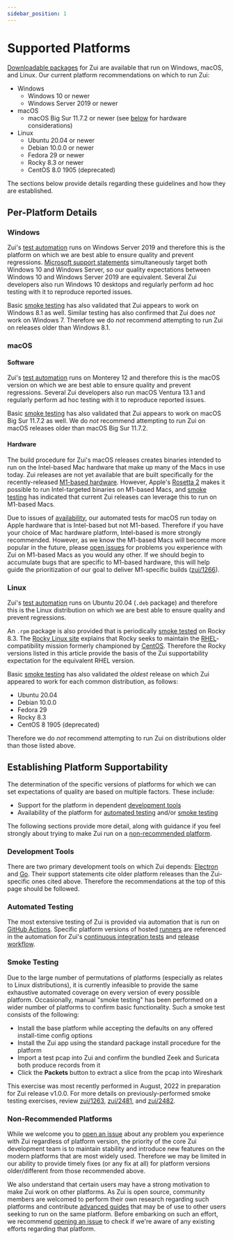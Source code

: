 ```yaml
---
sidebar_position: 1
---
```


# Supported Platforms

[Downloadable packages](https://www.brimdata.io/download/) for Zui are
available that run on Windows, macOS, and Linux. Our current platform
recommendations on which to run Zui:

- Windows
  - Windows 10 or newer
  - Windows Server 2019 or newer
- macOS
  - macOS Big Sur 11.7.2 or newer (see [below](#hardware) for hardware considerations)
- Linux
  - Ubuntu 20.04 or newer
  - Debian 10.0.0 or newer
  - Fedora 29 or newer
  - Rocky 8.3 or newer
  - CentOS 8.0 1905 (deprecated)

The sections below provide details regarding these guidelines and how they are
established.

## Per-Platform Details

### Windows

Zui's [test automation](#automated-testing) runs on Windows Server
2019 and therefore this is the platform on which we are best able to ensure
quality and prevent regressions.
[Microsoft support statements](https://docs.microsoft.com/en-us/windows/release-information/status-windows-10-20h2)
simultaneously target both Windows 10 and Windows Server, so our quality
expectations between Windows 10 and Windows Server 2019 are equivalent. Several
Zui developers also run Windows 10 desktops and regularly perform ad hoc
testing with it to reproduce reported issues.

Basic [smoke testing](#smoke-testing) has also validated that Zui appears to
work on Windows 8.1 as well. Similar testing has also confirmed that Zui does
_not_ work on Windows 7. Therefore we do _not_ recommend attempting to run Zui
on releases older than Windows 8.1.

### macOS

#### Software

Zui's [test automation](#automated-testing) runs on Monterey 12 and
therefore this is the macOS version on which we are best able to ensure quality
and prevent regressions. Several Zui developers also run macOS Ventura 13.1
and regularly perform ad hoc testing with it to reproduce reported issues.

Basic [smoke testing](#smoke-testing) has also validated that Zui appears to
work on macOS Big Sur 11.7.2 as well. We do _not_ recommend attempting to run
Zui on macOS releases older than macOS Big Sur 11.7.2.

#### Hardware

The build procedure for Zui's macOS releases creates binaries intended to
run on the Intel-based Mac hardware that make up many of the Macs in
use today. Zui releases are not yet available that are built specifically for
the recently-released [M1-based hardware](https://en.wikipedia.org/wiki/Apple_M1).
However, Apple's [Rosetta 2](https://support.apple.com/en-us/HT211861) makes
it possible to run Intel-targeted binaries on M1-based Macs, and
[smoke testing](#smoke-testing) has indicated that current Zui releases can
leverage this to run on M1-based Macs.

Due to issues of
[availability](https://github.com/actions/virtual-environments/issues/2187),
our automated tests for macOS run today on Apple hardware that is Intel-based
but not M1-based. Therefore if you have your choice of Mac hardware platform,
Intel-based is more strongly recommended. However, as we know the M1-based Macs
will become more popular in the future, please
[open issues](./Troubleshooting.md#opening-an-issue)
for problems you experience with Zui on M1-based Macs as you would any other.
If we should begin to accumulate bugs that are specific to M1-based hardware,
this will help guide the prioritization of our goal to deliver M1-specific
builds ([zui/1266](https://github.com/brimdata/zui/issues/1266)).

### Linux

Zui's [test automation](#automated-testing) runs on Ubuntu 20.04 (`.deb`
package) and therefore this is the Linux distribution on which we are best able
to ensure quality and prevent regressions.

An `.rpm` package is also provided that is periodically [smoke tested](#smoke-testing)
on Rocky 8.3. The [Rocky Linux site](https://rockylinux.org/about) explains that Rocky
seeks to maintain the [RHEL](https://www.redhat.com/en/technologies/linux-platforms/enterprise-linux)-compatibility
mission formerly championed by [CentOS](https://www.centos.org/). Therefore the Rocky versions
listed in this article provide the basis of the Zui supportability expectation for the
equivalent RHEL version.

Basic [smoke testing](#smoke-testing) has also validated the _oldest_
release on which Zui appeared to work for each common distribution, as
follows:

- Ubuntu 20.04
- Debian 10.0.0
- Fedora 29
- Rocky 8.3
- CentOS 8 1905 (deprecated)

Therefore we do _not_ recommend attempting to run Zui on distributions older
than those listed above.

## Establishing Platform Supportability

The determination of the specific versions of platforms for which we can set
expectations of quality are based on multiple factors. These include:

- Support for the platform in dependent [development tools](#development-tools)
- Availability of the platform for [automated testing](#automated-testing)
  and/or [smoke testing](#smoke-testing)

The following sections provide more detail, along with guidance if you feel
strongly about trying to make Zui run on a [non-recommended platform](#non-recommended-platforms).

### Development Tools

There are two primary development tools on which Zui depends:
[Electron](https://www.electronjs.org/docs/latest/development/README)
and [Go](https://github.com/golang/go/wiki/MinimumRequirements). Their support
statements cite older platform releases than the Zui-specific ones cited above.
Therefore the recommendations at the top of this page should be followed.

### Automated Testing

The most extensive testing of Zui is provided via automation that is run on
[GitHub Actions](https://github.com/features/actions). Specific platform
versions of
hosted [runners](https://docs.github.com/en/actions/using-github-hosted-runners/about-github-hosted-runners) are referenced in the automation for Zui's
[continuous integration tests](https://github.com/brimdata/zui/blob/main/.github/workflows/ci.yml)
and [release workflow](https://github.com/brimdata/zui/blob/main/.github/workflows/release.yml).

### Smoke Testing

Due to the large number of permutations of platforms (especially as relates to
Linux distributions), it is currently infeasible to provide the same exhaustive
automated coverage on every version of every possible platform. Occasionally,
manual "smoke testing" has been performed on a wider number of platforms to
confirm basic functionality. Such a smoke test consists of the following:

- Install the base platform while accepting the defaults on any offered install-time config options
- Install the Zui app using the standard package install procedure for the platform
- Import a test pcap into Zui and confirm the bundled Zeek and Suricata both produce records from it
- Click the **Packets** button to extract a slice from the pcap into Wireshark

This exercise was most recently performed in August, 2022 in preparation for
Zui release v1.0.0. For more details on
previously-performed smoke testing exercises, review [zui/1263](https://github.com/brimdata/zui/issues/1263),
[zui/2481](https://github.com/brimdata/zui/pull/2481), and [zui/2482](https://github.com/brimdata/zui/issues/2482).

### Non-Recommended Platforms

While we welcome you to
[open an issue](./Troubleshooting.md#opening-an-issue)
about any problem you experience with Zui regardless of platform version,
the priority of the core Zui development team is to maintain stability and
introduce new features on the modern platforms that are most widely used.
Therefore we may be limited in our ability to provide timely fixes (or any fix
at all) for platform versions older/different from those recommended above.

We also understand that certain users may have a strong motivation to make Zui
work on other platforms. As Zui is open source, community members are welcomed
to perform their own research regarding such platforms and contribute
[advanced guides](../advanced/README.md) that may be of
use to other users seeking to run on the same platform. Before embarking on
such an effort, we recommend
[opening an issue](./Troubleshooting.md#opening-an-issue)
to check if we're aware of any existing efforts regarding that platform.
